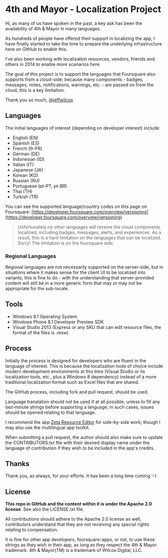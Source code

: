 # 4th and Mayor - Localization Project #

Hi, as many of us have spoken in the past, a key ask has been the availability of 4th & Mayor in many languages.

As hundreds of people have offered their support in localizing the app, I have finally started to take the time to prepare the underlying infrastructure here on GitHub to enable this.

I've also been working with localization resources, vendors, friends and others in 2014 to enable more scenarios here.

The goal of this project is to support the languages that Foursquare also supports from a cloud-side; because many components - badges, messages, notes, notifications, warnings, etc. - are passed on from the cloud, this is a key limitation.

Thank you so much,
[@jeffwilcox](https://twitter.com/jeffwilcox)

## Languages ##
The initial languages of interest (depending on developer interest) include:

- English (EN)
- Spanish (ES)
- French (fr-FR)
- German (DE)
- Indonesian (ID)
- Italian (IT)
- Japanese (JA)
- Korean (KO)
- Russian (RU)
- Portuguese (pt-PT, pt-BR)
- Thai (TH)
- Turkish (TR)

You can see the supported language/country codes on this page on Foursquare: [https://developer.foursquare.com/overview/versioning](https://developer.foursquare.com/overview/versioning)

> Unfortunately no other languages will receive the cloud components localized, including badges, messages, alerts, and experiences. As a result, this is a hard limitation on the languages that can be localized. Sorry! The limitation is on the foursquare side.

### Regional Languages ###
Regional languages are not necessarily supported on the server-side, but in situations where it makes sense for the client UI to be localized into variants, this is fine to do - with the understanding that server-provided content will still be in a more generic form that may or may not be appropriate for the sub-locale.

## Tools ##

- Windows 8.1 Operating System
- Windows Phone 8.1 Developer Preview SDK
- Visual Studio 2013 (Express or any SKU that can edit resource files, the format of the files is .resw)

## Process ##

Initially the process is designed for developers who are fluent in the language of interest. This is because the localization tools of choice include modern development environments at this time (Visual Studio or its localization tools, etc., plus a Windows 8 dependency) instead of a more traditional localization format such as Excel files that are shared.

The GitHub process, including fork and pull request, should be used.

Language translation should not be used if at all possible, unless to fill any last-minute strings before supporting a language; in such cases, issues should be opened relating to that language.

I recommend the app [Zeta Resource Editor](http://www.zeta-resource-editor.com/index.html) for side-by-side work; though I may also use the multilingual app toolkit.

When submitting a pull request, the author should also make sure to update the CONTRIBUTORS.txt file with their desired display name under the language of contribution if they wish to be included in the app's credits.

## Thanks ##

Thank you, as always, for your efforts. It has been a long time coming :-)

## License ##

**This repo in GitHub and the content within it is under the Apache 2.0 license**. See also the LICENSE.txt file.

All contributions should adhere to the Apache 2.0 license as well; contributors understand that they are not receiving any special rights relating to compensation.

It is fine for other app developers, foursquare-apps, or not, to use these strings as they wish in their app, as long as they respect the 4th & Mayor trademark. 4th & Mayor(TM) is a trademark of Wilcox Digital, LLC.